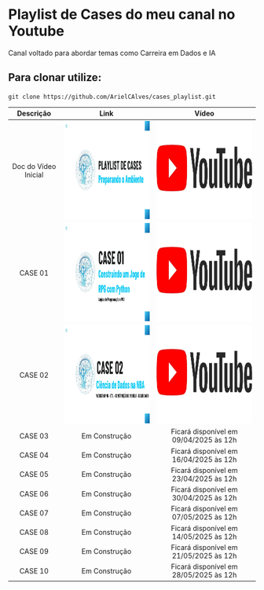 # Playlist de Cases do meu canal no Youtube
Canal voltado para abordar temas como Carreira em Dados e IA


## Para clonar utilize:
    git clone https://github.com/ArielCAlves/cases_playlist.git



| Descrição             | Link | Vídeo |
|:---------------------:|:----:|:-----:|
| Doc do Vídeo Inicial  | <a href="https://github.com/ArielCAlves/cases_playlist/tree/main/video_inicial_doc"><img src="https://github.com/ArielCAlves/cases_playlist/blob/main/imgs/Thumbnail%20-%20Playlist.jpg?raw=true" height="200"/></a> | <a href="https://www.youtube.com/watch?v=9icDwGWky3g&list=PL2bxdM-kfRzXL64od_PBC9B16qnKrI2-8&index=1"><img src="https://github.com/ArielCAlves/cases_playlist/blob/main/imgs/logo-youtube.png?raw=true" width="400" height="200"/></a> |
| CASE 01 | <a href="https://github.com/ArielCAlves/cases_playlist/tree/main/Case01"><img src="https://github.com/ArielCAlves/cases_playlist/blob/main/imgs/Thumbnail%20-%20Case%2001.jpg?raw=true" height="200"/></a> | <a href="https://www.youtube.com/watch?v=Gq-EjSPqKag&list=PL2bxdM-kfRzXL64od_PBC9B16qnKrI2-8&index=2"><img src="https://github.com/ArielCAlves/cases_playlist/blob/main/imgs/logo-youtube.png?raw=true" width="400" height="200"/></a> |
| CASE 02 | <a href="https://github.com/ArielCAlves/cases_playlist/tree/main/Case02"><img src="https://github.com/ArielCAlves/cases_playlist/blob/main/imgs/Thumbnail%20-%20Case%2002.jpg?raw=true" height="200"/></a> | <a href="https://www.youtube.com/watch?v=j4W2WuYs9DA"><img src="https://github.com/ArielCAlves/cases_playlist/blob/main/imgs/logo-youtube.png?raw=true" width="400" height="200"/></a> |
| CASE 03 | Em Construção | Ficará disponível em 09/04/2025 às 12h |
| CASE 04 | Em Construção | Ficará disponível em 16/04/2025 às 12h |
| CASE 05 | Em Construção | Ficará disponível em 23/04/2025 às 12h |
| CASE 06 | Em Construção | Ficará disponível em 30/04/2025 às 12h |
| CASE 07 | Em Construção | Ficará disponível em 07/05/2025 às 12h |
| CASE 08 | Em Construção | Ficará disponível em 14/05/2025 às 12h |
| CASE 09 | Em Construção | Ficará disponível em 21/05/2025 às 12h |
| CASE 10 | Em Construção | Ficará disponível em 28/05/2025 às 12h |

